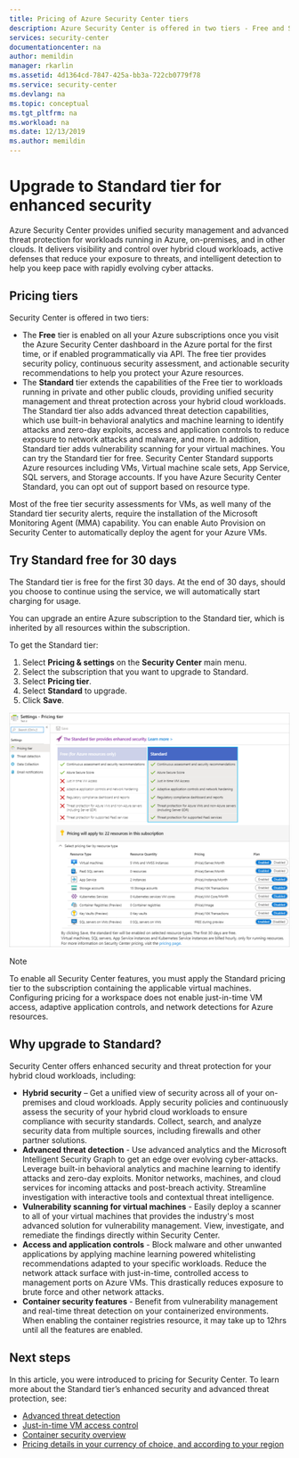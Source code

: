 ```yaml
---
title: Pricing of Azure Security Center tiers
description: Azure Security Center is offered in two tiers - Free and Standard. This page shows how to upgrade from Free to Standard.
services: security-center
documentationcenter: na
author: memildin
manager: rkarlin
ms.assetid: 4d1364cd-7847-425a-bb3a-722cb0779f78
ms.service: security-center
ms.devlang: na
ms.topic: conceptual
ms.tgt_pltfrm: na
ms.workload: na
ms.date: 12/13/2019
ms.author: memildin
---
```

# Upgrade to Standard tier for enhanced security
Azure Security Center provides unified security management and advanced threat protection for workloads running in Azure, on-premises, and in other clouds. It delivers visibility and control over hybrid cloud workloads, active defenses that reduce your exposure to threats, and intelligent detection to help you keep pace with rapidly evolving cyber attacks.

## Pricing tiers
Security Center is offered in two tiers:

- The **Free** tier is enabled on all your Azure subscriptions once you visit the Azure Security Center dashboard in the Azure portal for the first time, or if enabled programmatically via API. The free tier provides security policy, continuous security assessment, and actionable security recommendations to help you protect your Azure resources.
- The **Standard** tier extends the capabilities of the Free tier to workloads running in private and other public clouds, providing unified security management and threat protection across your hybrid cloud workloads. The Standard tier also adds advanced threat detection capabilities, which use built-in behavioral analytics and machine learning to identify attacks and zero-day exploits, access and application controls to reduce exposure to network attacks and malware, and more. In addition, Standard tier adds vulnerability scanning for your virtual machines. You can try the Standard tier for free. Security Center Standard supports Azure resources including VMs, Virtual machine scale sets, App Service, SQL servers, and Storage accounts. If you have Azure Security Center Standard, you can opt out of support based on resource type. 

Most of the free tier security assessments for VMs, as well many of the Standard tier security alerts, require the installation of the Microsoft Monitoring Agent (MMA) capability. You can enable Auto Provision on Security Center to automatically deploy the agent for your Azure VMs.

## Try Standard free for 30 days
The Standard tier is free for the first 30 days. At the end of 30 days, should you choose to continue using the service, we will automatically start charging for usage.

You can upgrade an entire Azure subscription to the Standard tier, which is inherited by all resources within the subscription.

To get the Standard tier:

1. Select **Pricing & settings** on the **Security Center** main menu.
2. Select the subscription that you want to upgrade to Standard.
3. Select **Pricing tier**.
4. Select **Standard** to upgrade.
5. Click **Save**.

[![Security Center Pricing](media/security-center-pricing/pricing-tier-page.png)](media/security-center-pricing/pricing-tier-page.png#lightbox)

> [!NOTE]
> To enable all Security Center features, you must apply the Standard pricing tier to the subscription containing the applicable virtual machines. Configuring pricing for a workspace does not enable just-in-time VM access, adaptive application controls, and network detections for Azure resources.
>

## Why upgrade to Standard?
Security Center offers enhanced security and threat protection for your hybrid cloud workloads, including:

- **Hybrid security** – Get a unified view of security across all of your on-premises and cloud workloads. Apply security policies and continuously assess the security of your hybrid cloud workloads to ensure compliance with security standards. Collect, search, and analyze security data from multiple sources, including firewalls and other partner solutions.
- **Advanced threat detection** - Use advanced analytics and the Microsoft Intelligent Security Graph to get an edge over evolving cyber-attacks. Leverage built-in behavioral analytics and machine learning to identify attacks and zero-day exploits. Monitor networks, machines, and cloud services for incoming attacks and post-breach activity. Streamline investigation with interactive tools and contextual threat intelligence.
- **Vulnerability scanning for virtual machines** - Easily deploy a scanner to all of your virtual machines that provides the industry's most advanced solution for vulnerability management. View, investigate, and remediate the findings directly within Security Center. 
- **Access and application controls** - Block malware and other unwanted applications by applying machine learning powered whitelisting recommendations adapted to your specific workloads. Reduce the network attack surface with just-in-time, controlled access to management ports on Azure VMs. This drastically reduces exposure to brute force and other network attacks.
- **Container security features** - Benefit from vulnerability management and real-time threat detection on your containerized environments. When enabling the container registries resource, it may take up to 12hrs until all the features are enabled.


## Next steps
In this article, you were introduced to pricing for Security Center. To learn more about the Standard tier’s enhanced security and advanced threat protection, see:

- [Advanced threat detection](security-center-threat-report.md)
- [Just-in-time VM access control](security-center-just-in-time.md)
- [Container security overview](container-security.md)
- [Pricing details in your currency of choice, and according to your region](https://azure.microsoft.com/pricing/details/security-center/)